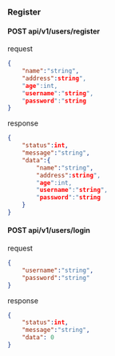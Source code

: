 ### Register

#### POST api/v1/users/register

request
```json
{
    "name":"string",
    "address":string",
    "age":int,
    "username":"string",
    "password":"string
}
```

response
```json
{
    "status":int,
    "message":"string",
    "data":{
        "name":"string",
        "address":string",
        "age":int,
        "username":"string",
        "password":"string
    }
}
```

#### POST api/v1/users/login

request
```json
{
    "username":"string",
    "password":"string"
}
```

response
```json
{
    "status":int,
    "message":"string",
    "data": 0
}